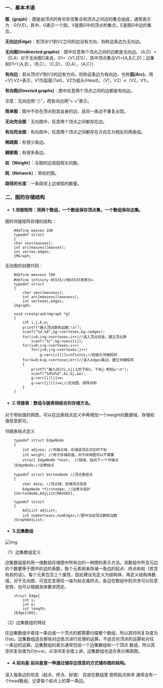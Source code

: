 ### **一、基本术语**

**图（graph）**：图是由顶点的有穷非空集合和顶点之间边的集合组成，通常表示为：G(V,E)，其中，G表示一个图，V是图G中的顶点的集合，E是图G中边的集合。



**无向边(Edge)**：若顶点V1到V2之间的边没有方向，则称这条边为无向边。

**无向图(Undirected graphs)**：图中任意两个顶点之间的边都是无向边。（A,D）=（D,A）对于无向图G来说，G1=（V1,{E1}），其中顶点集合V1={A,B,C,D}；边集和E1={（A,B），（B,C），（C,D），（D,A），（A,C）}

**有向边**：若从顶点V1到V2的边有方向，则称这条边为有向边，也称**弧(Arc)**。用<V1,V2>表示，V1为狐尾(Tail)，V2为弧头(Head)。（V1，V2）≠（V2，V1）。

**有向图(Directed graphs)**：图中任意两个顶点之间的边都是有向边。

注意：无向边用“（）”，而有向边用“< >”表示。
<br>

**简单图**：图中不存在顶点到其自身的边，且同一条边不重复出现。

**无向完全图**：无向图中，任意两个顶点之间都存在边。

**有向完全图**：有向图中，任意两个顶点之间都存在方向互为相反的两条弧。

**稀疏图**：有很少条边。

**稠密图**：有很多条边。
<br>

**权（Weight）**：与图的边或弧相关的数。

**网（Network）**：带权的图。

**路径的长度**：一条路径上边或弧的数量。
<br>


### **二、图的存储结构**

- #### 1.邻接矩阵：用两个数组，一个数组保存顶点集，一个数组保存边集。

图的邻接矩阵存储的结构：

        #define maxvex 100
        typedef struct
        {
        char vexs[maxvex];
        int arc[maxvex][maxvex];
        int vertex,edges;
        }MGraph;

无向图的创建代码：

        #define maxvexs 100
        #define infinity 65535//用65535来表示∞
        typedef struct
        {
            char vexs[maxvexs];
            int arc[maxvexs][maxvexs];
            int vertexes,edges;
        }mgraph;
    
        void creatgraph(mgraph *g)
        {
            int i,j,k,w;
            printf("输入顶点数和边数:\n");
            scanf("%d,%d",&g->vertexes,&g->edges);
            for(i=0;i<g->vertexes;i++)//读入顶点信息，建立顶点表
                scanf("%c",&g->vexs[i]);
            for(i=0;i<g->vertexes;i++)
                for(j=0;j<g->vertexes;j++)
                    g->arc[i][j]=infinity;//初始化邻接矩阵
            for(k=0;k<g->vertexes;k++)//读入edges条边，建立邻接矩阵
            {
                printf("输入边(Vi,vj)上的下标i，下标j,和权w:\n");
                scanf("%d%d%d",&i,&j,&w);
                g->arc[i][j]=w;
                g->arc[j][i]=w;//无向图，矩阵对称
            }
        }

- #### 2.邻接表：数组与链表相结合的存储方法。


对于带权值的网图，可以在边表结点定义中再增加一个weight的数据域，存储权值信息即可。


邻接表结点定义

        typedef struct EdgeNode
        {
            int adjvex; //邻接点域，存储该顶点对应的下标
            int weight; //用于存储权值，对于非网图可以不需要
            struct EdgeNode *next;  //链域，指向下一个邻接点
        }EdgeNode;//边表结点
    
        typedef struct VertexNode //顶点表结点
        {
            char data; //顶点域，存储顶点信息
            EdgeNode *firstedge; //边表头指针
        }VertexNode,AdjList[MAXVEX];
    
        typedef struct
        {
            AdjList adjList;
            int numVertexes,numEdges;//图中当前顶点数和边数
        }GraphAdjList;

- #### 3.边集数组

![img](https://ss3.bdstatic.com/70cFv8Sh_Q1YnxGkpoWK1HF6hhy/it/u=894994070,3541560947&fm=26&gp=0.jpg)

（1）边集数组定义

边集数组是利用一维数组存储图中所有边的一种图的表示方法。该数组中所含元边的个数要等于图中的边的条数，每个元素用来存储一条边的起点、终点和权（若含有权的话）。每个元素包含三个属性，因此建议先定义为结构体，再定义结构体数组。对于无向图，可选定变得任一端为起点或终点。各边在数组中的次序可以任意安排，也可以根据具体要求而定。

        struct Edge{
            int s;
            int e;
            int length;
        }Edge[100];

（2）边集数组的特征

在边集数组中查找一条边或一个顶点的都需要扫描整个数组，所以其时间复杂度为O(e)。边集数组适合那些对边依次进行处理的运算，不适合对顶点的运算和对任一条边的运算。边集数组的表示通常包括一个边集数组和一个顶点 数组，所以其空间复杂度为O(n+e)。从空间复杂度上讲，边集数组也适合表示稀疏图。

- #### 4.前向星:前向星是一种通过储存边信息的方式储存图的结构。
读入每条边的信息（起点、终点、权值）
存放在数组里
按照起点排序
通常会有一个head数组，记录每个起点上的第一条边。
